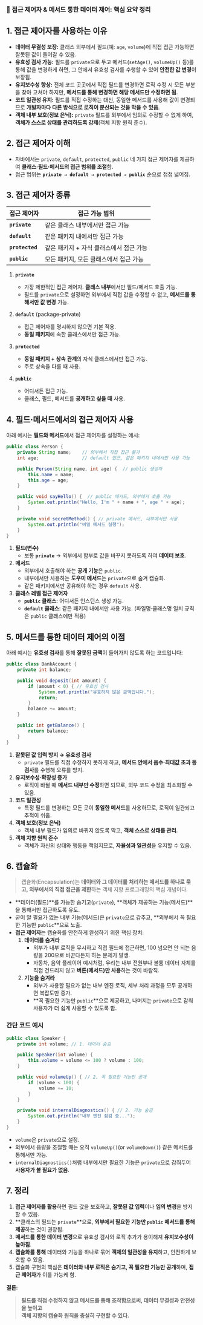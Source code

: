 ### **📌 접근 제어자 & 메서드 통한 데이터 제어: 핵심 요약 정리**  


## **1. 접근 제어자를 사용하는 이유**  
- **데이터 무결성 보장:** 클래스 외부에서 필드(예: `age`, `volume`)에 직접 접근 가능하면 잘못된 값이 들어갈 수 있음.  
- **유효성 검사 가능:** 필드를 `private`으로 두고 메서드(`setAge()`, `volumeUp()` 등)를 통해 값을 변경하게 하면, 그 안에서 유효성 검사를 수행할 수 있어 **안전한 값 변경**이 보장됨.  
- **유지보수성 향상:** 전체 코드 곳곳에서 직접 필드를 변경하면 로직 수정 시 모든 부분을 찾아 고쳐야 하지만, **메서드를 통해 변경하면 해당 메서드만 수정하면 됨**.  
- **코드 일관성 유지:** 필드를 직접 수정하는 대신, 동일한 메서드를 사용해 값이 변경되므로 **개발자마다 다른 방식으로 로직이 분산되는 것을 막을 수 있음**.  
- **객체 내부 보호(정보 은닉):** `private` 필드를 외부에서 임의로 수정할 수 없게 하여, **객체가 스스로 상태를 관리하도록 강제**(객체 지향 원칙 준수).


## **2. 접근 제어자 이해**  
- 자바에서는 `private`, `default`, `protected`, `public` 네 가지 접근 제어자를 제공하여 **클래스·필드·메서드의 접근 범위를 조절**함.  
- 접근 범위는 **`private → default → protected → public`** 순으로 점점 넓어짐.  


## **3. 접근 제어자 종류**  
| 접근 제어자            | 접근 가능 범위                               |
|-----------------------|---------------------------------------------|
| **`private`**         | 같은 클래스 내부에서만 접근 가능           |
| **`default`**         | 같은 패키지 내에서만 접근 가능             |
| **`protected`**       | 같은 패키지 + 자식 클래스에서 접근 가능     |
| **`public`**          | 모든 패키지, 모든 클래스에서 접근 가능      |

1. **`private`**  
   - 가장 제한적인 접근 제어자. **클래스 내부**에서만 필드/메서드 호출 가능.  
   - 필드를 `private`으로 설정하면 외부에서 직접 값을 수정할 수 없고, **메서드를 통해서만 값 변경** 가능.  

2. **`default`** (package-private)  
   - 접근 제어자를 명시하지 않으면 기본 적용.  
   - **동일 패키지**에 속한 클래스에서만 접근 가능.  

3. **`protected`**  
   - **동일 패키지 + 상속 관계**의 자식 클래스에서만 접근 가능.  
   - 주로 상속을 다룰 때 사용.  

4. **`public`**  
   - 어디서든 접근 가능.  
   - 클래스, 필드, 메서드를 **공개하고 싶을 때** 사용.  


## **4. 필드·메서드에서의 접근 제어자 사용**  
아래 예시는 **필드와 메서드**에서 접근 제어자를 설정하는 예시:

```java
public class Person {
    private String name;    // 외부에서 직접 접근 불가
    int age;                // default 접근, 같은 패키지 내에서만 사용 가능

    public Person(String name, int age) {  // public 생성자
        this.name = name;
        this.age = age;
    }

    public void sayHello() {  // public 메서드, 외부에서 호출 가능
        System.out.println("Hello, I'm " + name + ", age " + age);
    }

    private void secretMethod() { // private 메서드, 내부에서만 사용
        System.out.println("비밀 메서드 실행");
    }
}
```

1. **필드(변수)**  
   - 보통 **`private`** → 외부에서 함부로 값을 바꾸지 못하도록 하여 **데이터 보호**.  
2. **메서드**  
   - 외부에서 호출해야 하는 **공개 기능**은 `public`.  
   - 내부에서만 사용하는 **도우미 메서드**는 `private`으로 숨겨 캡슐화.  
   - 같은 패키지에서만 공유해야 하는 경우 `default` 사용.  
3. **클래스 레벨 접근 제어자**  
   - **`public` 클래스**: 어디서든 인스턴스 생성 가능.  
   - **`default` 클래스**: 같은 패키지 내에서만 사용 가능. (파일명·클래스명 일치 규칙은 `public` 클래스에만 적용)


## **5. 메서드를 통한 데이터 제어의 이점**
아래 예시는 **유효성 검사**를 통해 **잘못된 금액**이 들어가지 않도록 하는 코드입니다:

```java
public class BankAccount {
    private int balance;

    public void deposit(int amount) {
        if (amount < 0) { // 유효성 검사
            System.out.println("유효하지 않은 금액입니다.");
            return;
        }
        balance += amount;
    }

    public int getBalance() {
        return balance;
    }
}
```

1. **잘못된 값 입력 방지 → 유효성 검사**  
   - `private` 필드를 직접 수정하지 못하게 하고, **메서드 안에서 음수·최대값 초과 등 검사**를 수행해 오류를 방지.  
2. **유지보수성·확장성 증가**  
   - 로직이 바뀔 때 **메서드 내부만 수정**하면 되므로, 외부 코드 수정을 최소화할 수 있음.  
3. **코드 일관성**  
   - 특정 필드를 변경하는 모든 곳이 **동일한 메서드**를 사용하므로, 로직이 일관되고 추적이 쉬움.  
4. **객체 보호(정보 은닉)**  
   - 객체 내부 필드가 임의로 바뀌지 않도록 막고, **객체 스스로 상태를 관리**.  
5. **객체 지향 원칙 준수**  
   - 객체가 자신의 상태와 행동을 책임지므로, **자율성과 일관성**을 유지할 수 있음.


## **6. 캡슐화**
> 캡슐화(Encapsulation)는 **데이터와 그 데이터를 처리하는 메서드를 하나로 묶고, 외부에서의 직접 접근을 제한**하는 객체 지향 프로그래밍의 핵심 개념이다.

- **데이터(필드)**를 가능한 숨기고(`private`), **객체가 제공하는 기능(메서드)**을 통해서만 접근하도록 유도.  
- 굳이 알 필요가 없는 내부 기능(메서드)은 `private`으로 감추고, **외부에서 꼭 필요한 기능만 `public`**으로 노출.  
- **접근 제어자**는 캡슐화를 안전하게 완성하기 위한 핵심 장치:
  1. **데이터를 숨겨라**  
     - 외부가 내부 로직을 무시하고 직접 필드에 접근하면, 100 넘으면 안 되는 음량을 200으로 바꾼다든지 하는 문제가 발생.  
     - 자동차, 음악 플레이어 예시처럼, 우리는 내부 전원부나 볼륨 데이터 자체를 직접 건드리지 않고 **버튼(메서드)만 사용**하는 것이 바람직.  
  2. **기능을 숨겨라**  
     - 외부가 사용할 필요가 없는 내부 엔진 로직, 세부 처리 과정을 모두 공개하면 복잡도만 증가.  
     - **꼭 필요한 기능만 `public`**으로 제공하고, 나머지는 `private`으로 감춰 사용자가 더 쉽게 사용할 수 있도록 함.

### **간단 코드 예시**
```java
public class Speaker {
    private int volume; // 1. 데이터 숨김

    public Speaker(int volume) {
        this.volume = volume <= 100 ? volume : 100;
    }

    public void volumeUp() { // 2. 꼭 필요한 기능만 공개
        if (volume < 100) {
            volume += 10;
        }
    }

    private void internalDiagnostics() { // 2. 기능 숨김
        System.out.println("내부 엔진 점검 중...");
    }
}
```
- `volume`은 `private`으로 설정.  
- 외부에서 음량을 조절할 때는 오직 `volumeUp()`(or `volumeDown()`) 같은 메서드를 통해서만 가능.  
- `internalDiagnostics()`처럼 내부에서만 필요한 기능은 `private`으로 감춰두어 **사용자가 볼 필요가 없음**.


## **7. 정리**  
1. **접근 제어자를 활용**하면 필드 값을 보호하고, **잘못된 값 입력**이나 **임의 변경**을 방지할 수 있음.  
2. **클래스의 필드는 `private`**으로, **외부에서 필요한 기능만 `public` 메서드를 통해 제공**하는 것이 권장됨.  
3. **메서드를 통한 데이터 변경**으로 유효성 검사와 로직 추가가 용이해져 **유지보수성이 높아짐**.  
4. **캡슐화를 통해** 데이터와 기능을 하나로 묶어 **객체의 일관성을 유지**하고, 안전하게 보호할 수 있음.  
5. 캡슐화 구현의 핵심은 **데이터와 내부 로직은 숨기고, 꼭 필요한 기능만 공개**하며, **접근 제어자**가 이를 가능케 함.

**결론:**  
> **필드를 직접 수정하지 않고 메서드를 통해 조작함으로써, 데이터 무결성과 안전성을 높이고  
> 객체 지향의 캡슐화 원칙을 충실히 구현할 수 있다.**